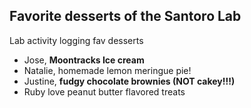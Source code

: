 ## Favorite desserts of the Santoro Lab
Lab activity logging fav desserts

- Jose, **Moontracks Ice cream**
- Natalie, homemade lemon meringue pie!
- Justine, **fudgy chocolate brownies (NOT cakey!!!)**
- Ruby love peanut butter flavored treats

